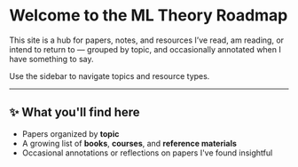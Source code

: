 # Welcome to the ML Theory Roadmap

This site is a hub for papers, notes, and resources I’ve read, am reading, or intend to return to — grouped by topic, and occasionally annotated when I have something to say.

Use the sidebar to navigate topics and resource types.

---

## ✨ What you'll find here

- Papers organized by **topic**
- A growing list of **books**, **courses**, and **reference materials**  
- Occasional annotations or reflections on papers I've found insightful